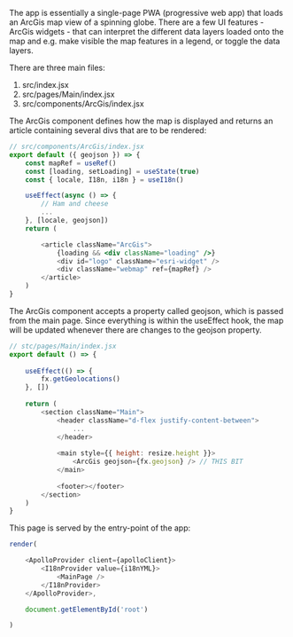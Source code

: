 The app is essentially a single-page PWA (progressive web app) that loads an ArcGis map view of a spinning globe. There are a few UI features - ArcGis widgets - that can interpret the different data layers loaded onto the map and e.g. make visible the map features in a legend, or toggle the data layers.

There are three main files:
1. src/index.jsx
2. src/pages/Main/index.jsx
3. src/components/ArcGis/index.jsx

The ArcGis component defines how the map is displayed and returns an article containing several divs that are to be rendered:

```jsx
// src/components/ArcGis/index.jsx
export default ({ geojson }) => {
    const mapRef = useRef()
    const [loading, setLoading] = useState(true)
    const { locale, I18n, i18n } = useI18n()

    useEffect(async () => {
	    // Ham and cheese
	    ...
    }, [locale, geojson])
    return (

        <article className="ArcGis">
            {loading && <div className="loading" />}
            <div id="logo" className="esri-widget" />
            <div className="webmap" ref={mapRef} />
        </article>
    )
}
```

The ArcGis component accepts a property called geojson, which is passed from the main page. Since everything is within the useEffect hook, the map will be updated whenever there are changes to the geojson property. 

```jsx
// stc/pages/Main/index.jsx
export default () => {
    
    useEffect(() => {
        fx.getGeolocations()
    }, [])
    
    return (
        <section className="Main">
            <header className="d-flex justify-content-between">
	            ...
            </header>
            
            <main style={{ height: resize.height }}>
                <ArcGis geojson={fx.geojson} /> // THIS BIT
            </main>
            
            <footer></footer>
        </section>
    )
}
```

This page is served by the entry-point of the app:

```jsx
render(

    <ApolloProvider client={apolloClient}>
        <I18nProvider value={i18nYML}>
            <MainPage />
        </I18nProvider>
    </ApolloProvider>,

    document.getElementById('root')

)
```